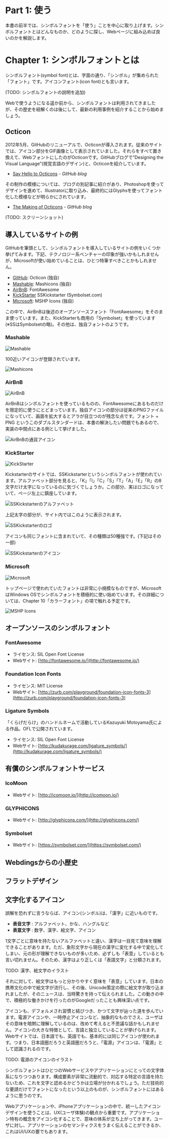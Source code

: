 # Part 1: 使う

本書の前半では、シンボルフォントを「使う」ことを中心に取り上げます。シンボルフォントとはどんなものか、どのように探し、Webページに組み込めば良いのかを解説します。

# Chapter 1: シンボルフォントとは

シンボルフォント(symbol font)とは、字面の通り、「シンボル」が集められた「フォント」です。アイコンフォント(icon font)とも言います。

(TODO: シンボルフォントの説明を追加)

Webで使うようになる遥か前から、シンボルフォントは利用されてきましたが、その歴史を紐解くのは後にして、最新の利用事例を紹介することから始めましょう。

## Octicon

2012年5月、GitHubのリニューアルで、Octiconが導入されます。従来のサイトでは、アイコン部分をGIF画像として表示されていました。それらをすべて置き換えて、WebフォントにしたのがOcticonです。GitHubブログで”Designing the Visual Language”(視覚言語のデザイン)と、Octiconを紹介しています。

- [Say Hello to Octicons](https://github.com/blog/1106-say-hello-to-octicons) - *GitHub blog*

その制作の模様については、ブログの別記事に紹介があり、Photoshopを使ってデザインを進めて、Illustratorに取り込み、最終的にはGlyphsを使ってフォント化した模様などが明らかにされています。

- [The Making of Octicons](https://github.com/blog/1135-the-making-of-octicons) - *GitHub blog*

(TODO: スクリーンショット)


## 導入しているサイトの例

GitHubを筆頭として、シンボルフォントを導入しているサイトの例をいくつか挙げてみます。下記、テクノロジー系ベンチャーの印象が強いかもしれませんが、Microsoftが使い始めていることは、ひとつ特筆すべきことかもしれません。

- [GitHub](https://github.com/): Octicon (独自)
- [Mashable](http://mashable.com/): Mashicons (独自)
- [AirBnB](https://www.airbnb.com/): FontAwesome
- [KickStarter](https://www.kickstarter.com/) SSKickstarter (Symbolset.com)
- [Microsoft](http://microsoft.com): MSHP Icons (独自)

この中で、AirBnBは後述のオープンソースフォント「FontAwesome」をそのまま使っています。また、KickStarterも商用の「Symbolset」を使っています(※SSはSymbolsetの略)。その他は、独自フォントのようです。

### Mashable

![Mashable](../images/mashable.png)

100近いアイコンが登録されています。

![Mashicons](../images/mashicons.png)


### AirBnB

![AirBnB](../images/airbnb.png)

AirBnBはシンボルフォントを使っているものの、FontAwesomeにあるものだけを限定的に使うにとどまっています。独自アイコンの部分は従来のPNGファイルになっていて、画面を拡大するとアラが目立つのが残念な点です。フォント + PNG というこのダブルスタンダードは、本書の解決したい問題でもあるので、実装の中間点にある例として挙げました。

![AirBnBの通貨アイコン](../images/airbnb-currency-icons.png)

### KickStarter

![KickStarter](../images/kickstarter.png)

Kickstarterのサイトでは、SSKickstarterというシンボルフォントが使われています。アルファベット部分を見ると、「K」「I」「C」「S」「T」「A」「E」「R」の8文字だけ太字になっているのに気づくでしょうか。この部分、実はロゴになっていて、ページ左上に鎮座しています。

![SSKickstarterのアルファベット](../images/sskickstarter-alph.png)

上記太字の部分が、サイト内ではこのように表示されます。

![SSKickstarterのロゴ](../images/kickstarter-logo.png)

アイコンも同じフォントに含まれていて、その種類は50種強です。(下記はその一部)

![SSKickstarterのアイコン](../images/sskickstarter-icons.png)


### Microsoft

![Microsoft](../images/microsoft.png)

トップページで使われていたフォントは非常に小規模なものですが、MicrosoftはWindows OSでシンボルフォントを積極的に使い始めています。その詳細については、Chapter 10「カラーフォント」の項で触れる予定です。

![MSHP Icons](../images/mshp-icons.png)


## オープンソースのシンボルフォント

### FontAwesome

- ライセンス: SIL Open Font License
- Webサイト: [http://fontawesome.io/](http://fontawesome.io/)


### Foundation Icon Fonts

- ライセンス: MIT License
- Webサイト: [http://zurb.com/playground/foundation-icon-fonts-3](http://zurb.com/playground/foundation-icon-fonts-3)


### Ligature Symbols

「くらげだらけ」のハンドルネームで活動しているKazuyuki Motoyama氏による作品。OFLで公開されています。

- ライセンス: SIL Open Font License
- Webサイト: [http://kudakurage.com/ligature_symbols/](http://kudakurage.com/ligature_symbols/)


## 有償のシンボルフォントサービス

### IcoMoon

- Webサイト: [http://icomoon.io/](http://icomoon.io/)


### GLYPHICONS

- Webサイト: [http://glyphicons.com/](http://glyphicons.com/)


### Symbolset

- Webサイト: [https://symbolset.com/](https://symbolset.com/)


## Webdingsからの小歴史


## フラットデザイン


## 文字化するアイコン

誤解を恐れずに言うならば、アイコン(シンボル)は、「漢字」に近いものです。

- **表音文字** : アルファベット、かな、ハングルなど
- **表意文字** : 数字、漢字、絵文字、アイコン

1文字ごとに意味を持たないアルファベットと違い、漢字は一目見て意味を理解できることがあります。ただ、象形文字から現在の漢字に変化する中で変化してしまい、元の形が理解できないものが多いため、必ずしも「表意」しているとも言い切れません。そのため、漢字はより正しくは「表語文字」と分類されます。

TODO: 漢字、絵文字のイラスト

それに対して、絵文字はもっと分かりやすく意味を「表意」しています。日本の携帯文化の中で絵文字が流行し、その後、Unicode策定の際に絵文字が取り込まれましたが、そのニュースは、当時驚きを持って伝えられました。この動きの中で、積極的な働きかけを行ったのがGoogleだったことも興味深い点です。

アイコンも、デフォルメされ習慣と結びつき、かつて文字が辿った道を歩んでいます。電源アイコンや、一時停止アイコンなど、抽象的なものでさえ、ユーザはその意味を暗黙に理解しているのは、改めて考えると不思議な話かもしれません。アイコンの大きな特徴として、言語と独立していることが挙げられます。Webサイトでは、日本語でも、英語でも、基本的には同じアイコンが使われます。つまり、日本語圏だろうと英語圏だろうと、「電源」アイコンは、「電源」として認識されるのです。

TODO: 電源のアイコンのイラスト

シンボルフォントはひとつのWebサービスやアプリケーションにとっての文字体系になりつつあります。構成要素が非常に流動的で、対応する特定の言語を持たないため、これを文字と認めるかどうかは立場が分かれるでしょう。ただ技術的な要請だけでフォントになったという以上のものが、シンボルフォントにはあるように思うのです。

Webアプリケーションや、iPhoneアプリケーションの中で、統一したアイコンデザインを使うことは、UX(ユーザ体験)の観点から重要です。アプリケーション特有の概念をアイコン化することで、意味の体系が立ち上がってきます。ユーザに対し、アプリケーションのセマンティクスをうまく伝えることができるか、これはUI/UXの要でもあります。

